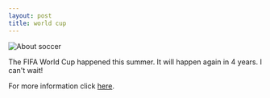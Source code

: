 ```yaml
---
layout: post
title: world cup
---
```


![About soccer]( /images/worldcup.jpg)

The FIFA World Cup happened this summer. It will happen again in 4 years. I can't wait!

For more information click [here](https://www.fifa.com/worldcup/).
